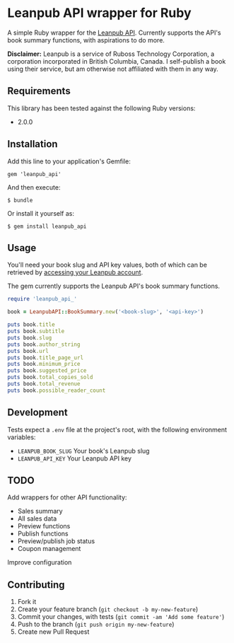 # Leanpub API wrapper for Ruby

A simple Ruby wrapper for the [Leanpub API](https://leanpub.com/help/api). Currently supports the API's book summary functions, with aspirations to do
more.

**Disclaimer:** Leanpub is a service of Ruboss Technology Corporation, a
corporation incorporated in British Columbia, Canada. I self-publish a book
using their service, but am otherwise not affiliated with them in any way.

## Requirements

This library has been tested against the following Ruby versions:

- 2.0.0

## Installation

Add this line to your application's Gemfile:

    gem 'leanpub_api'

And then execute:

    $ bundle

Or install it yourself as:

    $ gem install leanpub_api

## Usage

You'll need your book slug and API key values, both of which can be retrieved
by [accessing your Leanpub account](https://leanpub.com/dashboard).

The gem currently supports the Leanpub API's book summary functions.

```ruby
require 'leanpub_api_'

book = LeanpubAPI::BookSummary.new('<book-slug>', '<api-key>')

puts book.title
puts book.subtitle
puts book.slug
puts book.author_string
puts book.url
puts book.title_page_url
puts book.minimum_price
puts book.suggested_price
puts book.total_copies_sold
puts book.total_revenue
puts book.possible_reader_count
```

## Development

Tests expect a `.env` file at the project's root, with the following
environment variables:

- `LEANPUB_BOOK_SLUG` Your book's Leanpub slug
- `LEANPUB_API_KEY` Your Leanpub API key

## TODO

Add wrappers for other API functionality:

- Sales summary
- All sales data
- Preview functions
- Publish functions
- Preview/publish job status
- Coupon management

Improve configuration

## Contributing

1. Fork it
2. Create your feature branch (`git checkout -b my-new-feature`)
3. Commit your changes, with tests (`git commit -am 'Add some feature'`)
4. Push to the branch (`git push origin my-new-feature`)
5. Create new Pull Request
